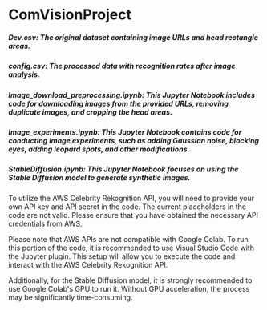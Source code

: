 # ComVisionProject

##### Dev.csv: The original dataset containing image URLs and head rectangle areas.
##### config.csv: The processed data with recognition rates after image analysis.
##### Image_download_preprocessing.ipynb: This Jupyter Notebook includes code for downloading images from the provided URLs, removing duplicate images, and cropping the head areas.
##### Image_experiments.ipynb: This Jupyter Notebook contains code for conducting image experiments, such as adding Gaussian noise, blocking eyes, adding leopard spots, and other modifications.
##### StableDiffusion.ipynb: This Jupyter Notebook focuses on using the Stable Diffusion model to generate synthetic images.

To utilize the AWS Celebrity Rekognition API, you will need to provide your own API key and API secret in the code. The current placeholders in the code are not valid. Please ensure that you have obtained the necessary API credentials from AWS.

Please note that AWS APIs are not compatible with Google Colab. To run this portion of the code, it is recommended to use Visual Studio Code with the Jupyter plugin. This setup will allow you to execute the code and interact with the AWS Celebrity Rekognition API.

Additionally, for the Stable Diffusion model, it is strongly recommended to use Google Colab's GPU to run it. Without GPU acceleration, the process may be significantly time-consuming.
